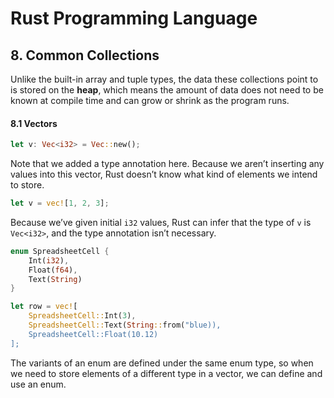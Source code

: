 # Rust Programming Language

## 8. Common Collections

Unlike the built-in array and tuple types, the data these collections point to is stored on the **heap**, which means the amount of data does not need to be known at compile time and can grow or shrink as the program runs.

#### 8.1 Vectors

```rust
let v: Vec<i32> = Vec::new();
```

Note that we added a type annotation here. Because we aren’t inserting any values into this vector, Rust doesn’t know what kind of elements we intend to store.

```rust
let v = vec![1, 2, 3];
```

Because we’ve given initial `i32` values, Rust can infer that the type of `v` is `Vec<i32>`, and the type annotation isn’t necessary.

```rust
enum SpreadsheetCell {
    Int(i32),
    Float(f64),
    Text(String)
}

let row = vec![
    SpreadsheetCell::Int(3),
    SpreadsheetCell::Text(String::from("blue)),
    SpreadsheetCell::Float(10.12)
];
```

The variants of an enum are defined under the same enum type, so when we need to store elements of a different type in a vector, we can define and use an enum.
